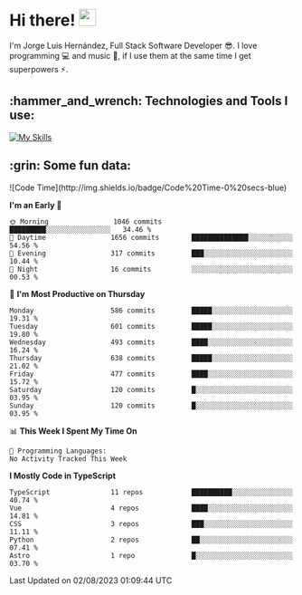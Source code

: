 <h1 align="left">
 <abc>
  <br>Hi there! <img src="https://user-images.githubusercontent.com/42378118/110234147-e3259600-7f4e-11eb-95be-0c4047144dea.gif" width="30"><br>
 </abc>
</h1>

I'm Jorge Luis Hernández, Full Stack Software Developer :sunglasses:. I love programming :computer: and music :musical_score:, if I use them at the same time I get superpowers :zap:. 


<h2 align="left">:hammer_and_wrench: Technologies and Tools I use:</h2>

[![My Skills](https://skillicons.dev/icons?i=js,ts,html,css,py,vue,react,next,nest,postgres,mysql)](https://skillicons.dev)

<h2 align="left">:grin: Some fun data:</h2>
<!--START_SECTION:waka-->
![Code Time](http://img.shields.io/badge/Code%20Time-0%20secs-blue)

**I'm an Early 🐤** 

```text
🌞 Morning                1046 commits        █████████░░░░░░░░░░░░░░░░   34.46 % 
🌆 Daytime                1656 commits        ██████████████░░░░░░░░░░░   54.56 % 
🌃 Evening                317 commits         ███░░░░░░░░░░░░░░░░░░░░░░   10.44 % 
🌙 Night                  16 commits          ░░░░░░░░░░░░░░░░░░░░░░░░░   00.53 % 
```
📅 **I'm Most Productive on Thursday** 

```text
Monday                   586 commits         █████░░░░░░░░░░░░░░░░░░░░   19.31 % 
Tuesday                  601 commits         █████░░░░░░░░░░░░░░░░░░░░   19.80 % 
Wednesday                493 commits         ████░░░░░░░░░░░░░░░░░░░░░   16.24 % 
Thursday                 638 commits         █████░░░░░░░░░░░░░░░░░░░░   21.02 % 
Friday                   477 commits         ████░░░░░░░░░░░░░░░░░░░░░   15.72 % 
Saturday                 120 commits         █░░░░░░░░░░░░░░░░░░░░░░░░   03.95 % 
Sunday                   120 commits         █░░░░░░░░░░░░░░░░░░░░░░░░   03.95 % 
```


📊 **This Week I Spent My Time On** 

```text
💬 Programming Languages: 
No Activity Tracked This Week
```

**I Mostly Code in TypeScript** 

```text
TypeScript               11 repos            ██████████░░░░░░░░░░░░░░░   40.74 % 
Vue                      4 repos             ████░░░░░░░░░░░░░░░░░░░░░   14.81 % 
CSS                      3 repos             ███░░░░░░░░░░░░░░░░░░░░░░   11.11 % 
Python                   2 repos             ██░░░░░░░░░░░░░░░░░░░░░░░   07.41 % 
Astro                    1 repo              █░░░░░░░░░░░░░░░░░░░░░░░░   03.70 % 
```




 Last Updated on 02/08/2023 01:09:44 UTC
<!--END_SECTION:waka-->
